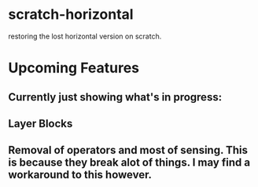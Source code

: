 # scratch-horizontal
restoring the lost horizontal version on scratch.

# Upcoming Features
Currently just showing what's in progress:
-
Layer Blocks
-
Removal of operators and most of sensing. This is because they break alot of things. I may find a workaround to this however.
-
